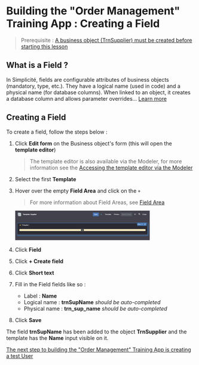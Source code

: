 # Building the "Order Management" Training App : Creating a Field

> Prerequisite : [A business object (TrnSupplier) must be created before starting this lesson](/lesson/tutorial/getting-started/object)

## What is a Field ?

In Simplicité, fields are configurable attributes of business objects (mandatory, type, etc.). They have a logical name (used in code) and a physical name (for database columns). When linked to an object, it creates a database column and allows parameter overrides... [Learn more](/lesson/docs/core/attribute)

## Creating a Field

To create a field, follow the steps below :

1. Click **Edit form** on the Business object's form (this will open the **template editor**)
	> The template editor is also available via the Modeler, for more information see the [Accessing the template editor via the Modeler](/lesson/docs/core/objects/business-objects#creation-assistant-via-the-modeler)
    <!--![alt text](edit-form.png)-->
2. Select the first **Template**
3. Hover over the empty **Field Area** and click on the `+`
    > For more information about Field Areas, see [Field Area](lesson/docs/core/objects/field-area)

    <img src="field-area.png" alt="field-area" width="75%"/>
    
4. Click **Field**
5. Click **+ Create field**
6. Click **Short text**
7. Fill in the Field fields like so :
    - Label : **Name**
    - Logical name : **trnSupName** *should be auto-completed* 
    - Physical name : **trn_sup_name** *should be auto-completed*
8. Click **Save**

The field **trnSupName** has been added to the object **TrnSupplier** and the template has the **Name** input visible on it.

[The next step to building the "Order Management" Training App is creating a test User](lesson/tutorial/getting-started/user)
